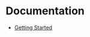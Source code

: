 # Documentation

* [Getting Started](https://github.com/yosssi/ace/blob/master/documentation/getting-started.md)
